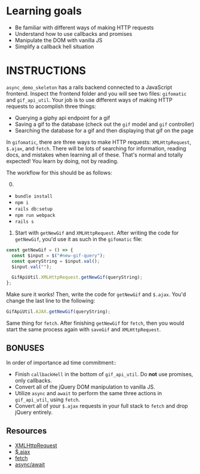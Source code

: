 # Learning goals

- Be familiar with different ways of making HTTP requests
- Understand how to use callbacks and promises
- Manipulate the DOM with vanilla JS
- Simplify a callback hell situation

# INSTRUCTIONS

`async_demo_skeleton` has a rails backend connected to a JavaScript frontend. Inspect the frontend folder and you will see two files: `gifomatic` and `gif_api_util`. Your job is to use different ways of making HTTP requests to accomplish three things:

- Querying a giphy api endpoint for a gif
- Saving a gif to the database (check out the `gif` model and `gif` controller)
- Searching the database for a gif and then displaying that gif on the page

In `gifomatic`, there are three ways to make HTTP requests: `XMLHttpRequest`, `$.ajax`, and `fetch`. There will be lots of searching for information, reading docs, and mistakes when learning all of these. That's normal and totally expected! You learn by doing, not by reading.

The workflow for this should be as follows:

0.

- `bundle install`
- `npm i`
- `rails db:setup`
- `npm run webpack`
- `rails s`

1. Start with `getNewGif` and `XMLHttpRequest`. After writing the code for `getNewGif`, you'd use it as such in the `gifomatic` file:

```js
const getNewGif = () => {
  const $input = $("#new-gif-query");
  const queryString = $input.val();
  $input.val("");

  GifApiUtil.XMLHttpRequest.getNewGif(queryString);
};
```

Make sure it works! Then, write the code for `getNewGif` and `$.ajax`. You'd change the last line to the following:

```js
GifApiUtil.AJAX.getNewGif(queryString);
```

Same thing for `fetch`. After finishing `getNewGif` for `fetch`, then you would start the same process again with `saveGif` and `XMLHttpRequest`.

## BONUSES

In order of importance ad time commitment::

- Finish `callbackHell` in the bottom of `gif_api_util`. Do **not** use promises, only callbacks.
- Convert all of the jQuery DOM manipulation to vanilla JS.
- Utilize `async` and `await` to perform the same three actions in `gif_api_util`, using `fetch`.
- Convert all of your `$.ajax` requests in your full stack to `fetch` and drop jQuery entirely.

## Resources

- [XMLHttpRequest](https://developer.mozilla.org/en-US/docs/Web/API/XMLHttpRequest)
- [\$.ajax](http://api.jquery.com/jquery.ajax/)
- [fetch](https://developer.mozilla.org/en-US/docs/Web/API/Fetch_API/Using_Fetch)
- [async/await](https://developer.mozilla.org/en-US/docs/Web/JavaScript/Reference/Statements/async_function)
